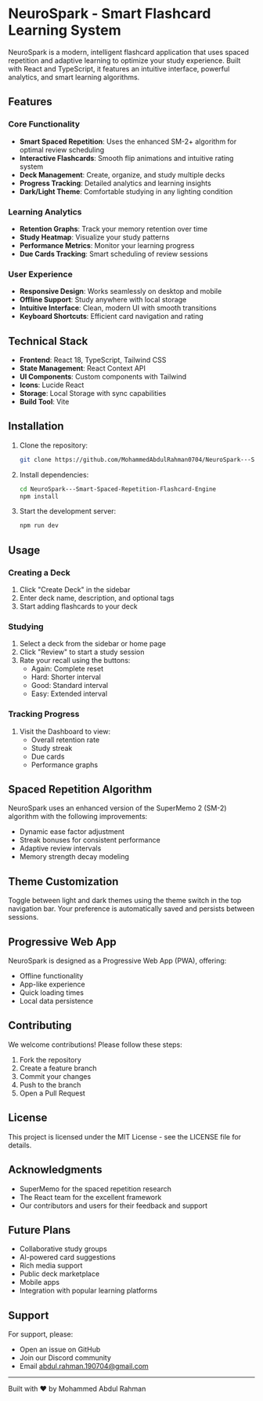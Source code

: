 # NeuroSpark - Smart Flashcard Learning System

NeuroSpark is a modern, intelligent flashcard application that uses spaced repetition and adaptive learning to optimize your study experience. Built with React and TypeScript, it features an intuitive interface, powerful analytics, and smart learning algorithms.

## Features

### Core Functionality
- **Smart Spaced Repetition**: Uses the enhanced SM-2+ algorithm for optimal review scheduling
- **Interactive Flashcards**: Smooth flip animations and intuitive rating system
- **Deck Management**: Create, organize, and study multiple decks
- **Progress Tracking**: Detailed analytics and learning insights
- **Dark/Light Theme**: Comfortable studying in any lighting condition

### Learning Analytics
- **Retention Graphs**: Track your memory retention over time
- **Study Heatmap**: Visualize your study patterns
- **Performance Metrics**: Monitor your learning progress
- **Due Cards Tracking**: Smart scheduling of review sessions

### User Experience
- **Responsive Design**: Works seamlessly on desktop and mobile
- **Offline Support**: Study anywhere with local storage
- **Intuitive Interface**: Clean, modern UI with smooth transitions
- **Keyboard Shortcuts**: Efficient card navigation and rating

## Technical Stack

- **Frontend**: React 18, TypeScript, Tailwind CSS
- **State Management**: React Context API
- **UI Components**: Custom components with Tailwind
- **Icons**: Lucide React
- **Storage**: Local Storage with sync capabilities
- **Build Tool**: Vite

## Installation

1. Clone the repository:
   ```bash
   git clone https://github.com/MohammedAbdulRahman0704/NeuroSpark---Smart-Spaced-Repetition-Flashcard-Engine.git
   ```

2. Install dependencies:
   ```bash
   cd NeuroSpark---Smart-Spaced-Repetition-Flashcard-Engine
   npm install
   ```

3. Start the development server:
   ```bash
   npm run dev
   ```

## Usage

### Creating a Deck
1. Click "Create Deck" in the sidebar
2. Enter deck name, description, and optional tags
3. Start adding flashcards to your deck

### Studying
1. Select a deck from the sidebar or home page
2. Click "Review" to start a study session
3. Rate your recall using the buttons:
   - Again: Complete reset
   - Hard: Shorter interval
   - Good: Standard interval
   - Easy: Extended interval

### Tracking Progress
1. Visit the Dashboard to view:
   - Overall retention rate
   - Study streak
   - Due cards
   - Performance graphs

## Spaced Repetition Algorithm

NeuroSpark uses an enhanced version of the SuperMemo 2 (SM-2) algorithm with the following improvements:

- Dynamic ease factor adjustment
- Streak bonuses for consistent performance
- Adaptive review intervals
- Memory strength decay modeling

## Theme Customization

Toggle between light and dark themes using the theme switch in the top navigation bar. Your preference is automatically saved and persists between sessions.

## Progressive Web App

NeuroSpark is designed as a Progressive Web App (PWA), offering:
- Offline functionality
- App-like experience
- Quick loading times
- Local data persistence

## Contributing

We welcome contributions! Please follow these steps:

1. Fork the repository
2. Create a feature branch
3. Commit your changes
4. Push to the branch
5. Open a Pull Request

## License

This project is licensed under the MIT License - see the LICENSE file for details.

## Acknowledgments

- SuperMemo for the spaced repetition research
- The React team for the excellent framework
- Our contributors and users for their feedback and support

## Future Plans

- Collaborative study groups
- AI-powered card suggestions
- Rich media support
- Public deck marketplace
- Mobile apps
- Integration with popular learning platforms

## Support

For support, please:
- Open an issue on GitHub
- Join our Discord community
- Email abdul.rahman.190704@gmail.com

---

Built with ❤️ by Mohammed Abdul Rahman